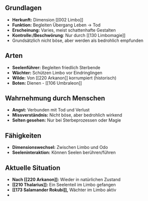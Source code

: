 






## Grundlagen
- **Herkunft:** Dimension [[002 Limbo]] 
- **Funktion:** Begleiten Übergang Leben → Tod
- **Erscheinung:** Varies, meist schattenhafte Gestalten
- **Kontrolle:/Beschwörung**: Nur durch [[130 Limbomagie]]
- Grundsätzlich nicht böse, aber werden als bedrohlich empfunden
## Arten
- **Seelenführer:** Begleiten friedlich Sterbende
- **Wächter:** Schützen Limbo vor Eindringlingen  
- **Wilde:** Von [[220 Arkanon]] korrumpiert (historisch)
- **Boten:** Dienen - [[106 Umbraleon]]

## Wahrnehmung durch Menschen
- **Angst:** Verbunden mit Tod und Verlust
- **Missverständnis:** Nicht böse, aber bedrohlich wirkend
- **Selten gesehen:** Nur bei Sterbeprozessen oder Magie

## Fähigkeiten
- **Dimensionswechsel:** Zwischen Limbo und Odo
- **Seeleninteraktion:** Können Seelen berühren/führen

## Aktuelle Situation
- **Nach [[220 Arkanon]]:** Wieder in natürlichen Zustand
- **[[210 Thalarius]]:** Ein Seelenteil im Limbo gefangen
-  **[[173 Salamander Rokubi]],** Wächter im Limbo aktiv
- 
